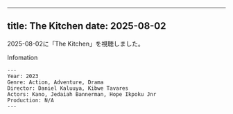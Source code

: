 
---
title: The Kitchen
date: 2025-08-02
---

2025-08-02に「The Kitchen」を視聴しました。

Infomation
```
---
Year: 2023
Genre: Action, Adventure, Drama
Director: Daniel Kaluuya, Kibwe Tavares
Actors: Kano, Jedaiah Bannerman, Hope Ikpoku Jnr
Production: N/A
---
```

